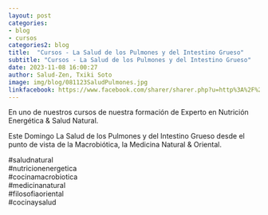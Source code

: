 ```yaml
---
layout: post
categories:
- blog
- cursos
categories2: blog
title:  "Cursos - La Salud de los Pulmones y del Intestino Grueso⁣"
subtitle: "Cursos - La Salud de los Pulmones y del Intestino Grueso"
date: 2023-11-08 16:00:27
author: Salud-Zen, Txiki Soto
image: img/blog/081123SaludPulmones.jpg
linkfacebook: https://www.facebook.com/sharer/sharer.php?u=http%3A%2F%2Fwww.salud-zen.com%2Fblog%2F2023%2F11%2F08%2Fcursos-salud-pulmones.html&amp;src=sdkpreparse
---
```

En uno de nuestros cursos de nuestra formación de Experto en Nutrición Energética & Salud Natural.    
  
Este Domingo La Salud de los Pulmones y del Intestino Grueso desde el punto de vista de la Macrobiótica, la Medicina Natural & Oriental.

#saludnatural  
#nutricionenergetica  
#cocinamacrobiotica  
#medicinanatural  
#filosofiaoriental  
#cocinaysalud  


[curso]:{{site.url}}{{site.baseurl}}/evento/2023/09/24/curso-salud-estomago.html
[consulta]:{{site.url}}{{site.baseurl}}/contact.html
